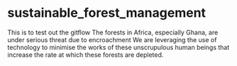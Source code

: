 # sustainable_forest_management
This is to test out the gitflow 
The forests in Africa, especially Ghana, are under serious threat due to encroachment 
We are leveraging the use of technology to minimise the works of these unscrupulous human beings that increase the rate 
at which these forests are depleted.